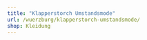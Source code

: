 ```yaml
---
title: "Klapperstorch Umstandsmode"
url: /wuerzburg/klapperstorch-umstandsmode/
shop: Kleidung
---
```

